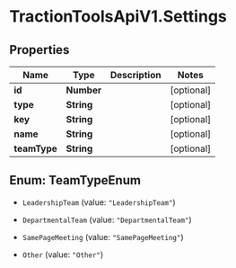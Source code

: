 # TractionToolsApiV1.Settings

## Properties
Name | Type | Description | Notes
------------ | ------------- | ------------- | -------------
**id** | **Number** |  | [optional] 
**type** | **String** |  | [optional] 
**key** | **String** |  | [optional] 
**name** | **String** |  | [optional] 
**teamType** | **String** |  | [optional] 


<a name="TeamTypeEnum"></a>
## Enum: TeamTypeEnum


* `LeadershipTeam` (value: `"LeadershipTeam"`)

* `DepartmentalTeam` (value: `"DepartmentalTeam"`)

* `SamePageMeeting` (value: `"SamePageMeeting"`)

* `Other` (value: `"Other"`)




